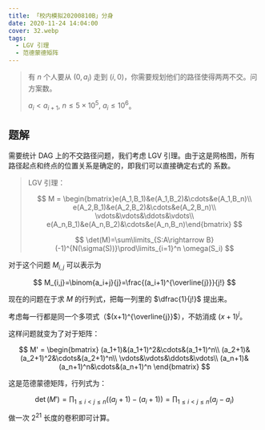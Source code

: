 ```yaml
---
title: 「校内模拟20200810B」分身
date: 2020-11-24 14:04:00
cover: 32.webp
tags: 
  - LGV 引理
  - 范德蒙德矩阵
---
```


> 有 $n$ 个人要从 $(0,a_i)$ 走到 $(i,0)$，你需要规划他们的路径使得两两不交。问方案数。
> 
> $a_i < a_{i+1},\ n \leq 5 \times 10^5,\ a_i \leq 10^6$。

<!--more-->

## 题解

需要统计 DAG 上的不交路径问题，我们考虑 LGV 引理。由于这是网格图，所有路径起点和终点的位置关系是确定的，即我们可以直接确定右式的	系数。

> LGV 引理：
>
> $$
> M = \begin{bmatrix}e(A_1,B_1)&e(A_1,B_2)&\cdots&e(A_1,B_n)\\
> e(A_2,B_1)&e(A_2,B_2)&\cdots&e(A_2,B_n)\\
> \vdots&\vdots&\ddots&\vdots\\
> e(A_n,B_1)&e(A_n,B_2)&\cdots&e(A_n,B_n)\end{bmatrix}
> $$
>
> $$
> \det(M)=\sum\limits_{S:A\rightarrow B}(-1)^{N(\sigma(S))}\prod\limits_{i=1}^n \omega(S_i)
> $$

对于这个问题 $M_{i,j}$ 可以表示为

$$
M_{i,j}=\binom{a_i+j}{j}=\frac{(a_i+1)^{\overline{j}}}{j!}
$$

现在的问题在于求 $M$ 的行列式，把每一列里的 $\dfrac{1}{j!}$ 提出来。

考虑每一行都是同一个多项式（$(x+1)^{\overline{j}}$），不妨消成 $(x+1)^j$。

这样问题就变为了对于矩阵：

$$
M' = \begin{bmatrix}
(a_1+1)&(a_1+1)^2&\cdots&(a_1+1)^n\\
(a_2+1)&(a_2+1)^2&\cdots&(a_2+1)^n\\
\vdots&\vdots&\ddots&\vdots\\
(a_n+1)&(a_n+1)^n&\cdots&(a_n+1)^n
\end{bmatrix}
$$

这是范德蒙德矩阵，行列式为：

$$
\det(M') = \prod_{1\leq i< j\leq n}((a_j+1)-(a_i+1))
         = \prod_{1\leq i< j\leq n}(a_j-a_i)
$$

做一次 $2^{21}$ 长度的卷积即可计算。
